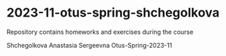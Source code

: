 # 2023-11-otus-spring-shchegolkova
Repository contains homeworks and exercises during the course

Shchegolkova Anastasia Sergeevna
Otus-Spring-2023-11
